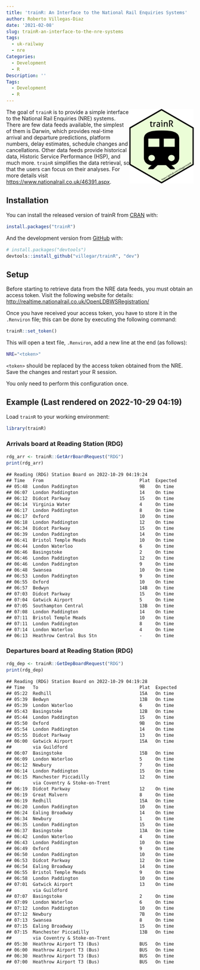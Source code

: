 ```yaml
---
title: 'trainR: An Interface to the National Rail Enquiries Systems'
author: Roberto Villegas-Diaz
date: '2021-02-08'
slug: trainR-an-interface-to-the-nre-systems
tags:
  - uk-railway
  - nre
Categories:
  - Development
  - R
Description: ''
Tags:
  - Development
  - R
---
```


<img src="https://raw.githubusercontent.com/villegar/trainR/main/inst/images/logo.png" alt="logo" align="right" height=200px/>

The goal of `trainR` is to provide a simple interface to the 
National Rail Enquiries (NRE) systems. There are few data feeds 
available, the simplest of them is Darwin, which provides real-time 
arrival and departure predictions, platform numbers, delay estimates, 
schedule changes and cancellations. Other data feeds provide historical 
data, Historic Service Performance (HSP), and much more. `trainR` 
simplifies the data retrieval, so that the users can focus on their 
analyses. For more details visit 
https://www.nationalrail.co.uk/46391.aspx.

## Installation

You can install the released version of trainR from [CRAN](https://CRAN.R-project.org) with:

``` r
install.packages("trainR")
```

And the development version from [GitHub](https://github.com/) with:

``` r
# install.packages("devtools")
devtools::install_github("villegar/trainR", "dev")
```

## Setup
Before starting to retrieve data from the NRE data feeds, you must obtain an access token. 
Visit the following website for details: http://realtime.nationalrail.co.uk/OpenLDBWSRegistration/

Once you have received your access token, you have to store it in the `.Renviron` file; this can be 
done by executing the following command:


```r
trainR::set_token()
```

This will open a text file, `.Renviron`, add a new line at the end (as follows):

```bash
NRE="<token>"
```

`<token>` should be replaced by the access token obtained from the NRE. Save the changes and restart 
your R session.

You only need to perform this configuration once.

## Example (Last rendered on 2022-10-29 04:19)

Load `trainR` to your working environment:

```r
library(trainR)
```

### Arrivals board at Reading Station (RDG)


```r
rdg_arr <- trainR::GetArrBoardRequest("RDG")
print(rdg_arr)
```

```
## Reading (RDG) Station Board on 2022-10-29 04:19:24
## Time   From                                    Plat  Expected
## 05:48  London Paddington                       9B    On time
## 06:07  London Paddington                       14    On time
## 06:12  Didcot Parkway                          15    On time
## 06:14  Virginia Water                          4     On time
## 06:17  London Paddington                       8     On time
## 06:17  Oxford                                  10    On time
## 06:18  London Paddington                       12    On time
## 06:34  Didcot Parkway                          15    On time
## 06:39  London Paddington                       14    On time
## 06:41  Bristol Temple Meads                    10    On time
## 06:44  London Waterloo                         6     On time
## 06:46  Basingstoke                             2     On time
## 06:46  London Paddington                       12    On time
## 06:46  London Paddington                       9     On time
## 06:48  Swansea                                 10    On time
## 06:53  London Paddington                       9     On time
## 06:55  Oxford                                  10    On time
## 06:57  Bedwyn                                  14B   On time
## 07:03  Didcot Parkway                          15    On time
## 07:04  Gatwick Airport                         5     On time
## 07:05  Southampton Central                     13B   On time
## 07:08  London Paddington                       14    On time
## 07:11  Bristol Temple Meads                    10    On time
## 07:11  London Paddington                       8     On time
## 07:14  London Waterloo                         4     On time
## 06:13  Heathrow Central Bus Stn                -     On time
```

### Departures board at Reading Station (RDG)


```r
rdg_dep <- trainR::GetDepBoardRequest("RDG")
print(rdg_dep)
```

```
## Reading (RDG) Station Board on 2022-10-29 04:19:28
## Time   To                                      Plat  Expected
## 05:22  Redhill                                 15A   On time
## 05:39  Bedwyn                                  13B   On time
## 05:39  London Waterloo                         6     On time
## 05:43  Basingstoke                             12B   On time
## 05:44  London Paddington                       15    On time
## 05:50  Oxford                                  9B    On time
## 05:54  London Paddington                       14    On time
## 05:55  Didcot Parkway                          13    On time
## 06:00  Gatwick Airport                         15A   On time
##        via Guildford                           
## 06:07  Basingstoke                             15B   On time
## 06:09  London Waterloo                         5     On time
## 06:12  Newbury                                 7     On time
## 06:14  London Paddington                       15    On time
## 06:15  Manchester Piccadilly                   12    On time
##        via Coventry & Stoke-on-Trent           
## 06:19  Didcot Parkway                          12    On time
## 06:19  Great Malvern                           8     On time
## 06:19  Redhill                                 15A   On time
## 06:20  London Paddington                       10    On time
## 06:24  Ealing Broadway                         14    On time
## 06:34  Newbury                                 1     On time
## 06:35  London Paddington                       15    On time
## 06:37  Basingstoke                             13A   On time
## 06:42  London Waterloo                         4     On time
## 06:43  London Paddington                       10    On time
## 06:49  Oxford                                  9     On time
## 06:50  London Paddington                       10    On time
## 06:53  Didcot Parkway                          12    On time
## 06:54  Ealing Broadway                         14    On time
## 06:55  Bristol Temple Meads                    9     On time
## 06:58  London Paddington                       10    On time
## 07:01  Gatwick Airport                         13    On time
##        via Guildford                           
## 07:07  Basingstoke                             2     On time
## 07:09  London Waterloo                         6     On time
## 07:12  London Paddington                       10    On time
## 07:12  Newbury                                 7B    On time
## 07:13  Swansea                                 8     On time
## 07:15  Ealing Broadway                         15    On time
## 07:15  Manchester Piccadilly                   13B   On time
##        via Coventry & Stoke-on-Trent           
## 05:30  Heathrow Airport T3 (Bus)               BUS   On time
## 06:00  Heathrow Airport T3 (Bus)               BUS   On time
## 06:30  Heathrow Airport T3 (Bus)               BUS   On time
## 07:00  Heathrow Airport T3 (Bus)               BUS   On time
```

